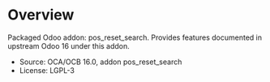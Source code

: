 # Overview

Packaged Odoo addon: pos_reset_search. Provides features documented in upstream Odoo 16 under this addon.

- Source: OCA/OCB 16.0, addon pos_reset_search
- License: LGPL-3
